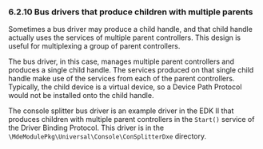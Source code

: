 <!--- @file
  6.2.10 Bus drivers that produce children with multiple parents

  Copyright (c) 2012-2018, Intel Corporation. All rights reserved.<BR>

  Redistribution and use in source (original document form) and 'compiled'
  forms (converted to PDF, epub, HTML and other formats) with or without
  modification, are permitted provided that the following conditions are met:

  1) Redistributions of source code (original document form) must retain the
     above copyright notice, this list of conditions and the following
     disclaimer as the first lines of this file unmodified.

  2) Redistributions in compiled form (transformed to other DTDs, converted to
     PDF, epub, HTML and other formats) must reproduce the above copyright
     notice, this list of conditions and the following disclaimer in the
     documentation and/or other materials provided with the distribution.

  THIS DOCUMENTATION IS PROVIDED BY TIANOCORE PROJECT "AS IS" AND ANY EXPRESS OR
  IMPLIED WARRANTIES, INCLUDING, BUT NOT LIMITED TO, THE IMPLIED WARRANTIES OF
  MERCHANTABILITY AND FITNESS FOR A PARTICULAR PURPOSE ARE DISCLAIMED. IN NO
  EVENT SHALL TIANOCORE PROJECT  BE LIABLE FOR ANY DIRECT, INDIRECT, INCIDENTAL,
  SPECIAL, EXEMPLARY, OR CONSEQUENTIAL DAMAGES (INCLUDING, BUT NOT LIMITED TO,
  PROCUREMENT OF SUBSTITUTE GOODS OR SERVICES; LOSS OF USE, DATA, OR PROFITS;
  OR BUSINESS INTERRUPTION) HOWEVER CAUSED AND ON ANY THEORY OF LIABILITY,
  WHETHER IN CONTRACT, STRICT LIABILITY, OR TORT (INCLUDING NEGLIGENCE OR
  OTHERWISE) ARISING IN ANY WAY OUT OF THE USE OF THIS DOCUMENTATION, EVEN IF
  ADVISED OF THE POSSIBILITY OF SUCH DAMAGE.

-->

### 6.2.10 Bus drivers that produce children with multiple parents

Sometimes a bus driver may produce a child handle, and that child handle
actually uses the services of multiple parent controllers. This design is
useful for multiplexing a group of parent controllers.

The bus driver, in this case, manages multiple parent controllers and produces
a single child handle. The services produced on that single child handle make
use of the services from each of the parent controllers. Typically, the child
device is a virtual device, so a Device Path Protocol would not be installed
onto the child handle.

The console splitter bus driver is an example driver in the EDK II that
produces children with multiple parent controllers in the `Start()` service of
the Driver Binding Protocol. This driver is in the
`\MdeModulePkg\Universal\Console\ConSplitterDxe` directory.
